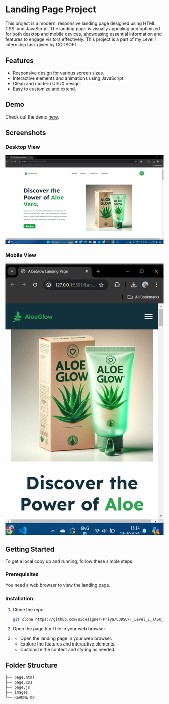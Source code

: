 # Landing Page Project

This project is a modern, responsive landing page designed using HTML, CSS, and JavaScript. The landing page is visually appealing and optimized for both desktop and mobile devices, showcasing essential information and features to engage visitors effectively. This project is a part of my Level 1 internship task given by CODSOFT.

## Features

- Responsive design for various screen sizes.
- Interactive elements and animations using JavaScript.
- Clean and modern UI/UX design.
- Easy to customize and extend.

## Demo

Check out the demo [here](https://github.com/uidesigner-Priya/CODSOFT_2/tree/504520b9c1f77658e96ae92c59138e1d9bebecd8/Demo_Video).

## Screenshots

### Desktop View
![Desktop View](https://github.com/uidesigner-Priya/CODSOFT_2/blob/a1e24cec736b2028d15ea6f8a60f36638a3d8486/images/Desktop_view.png)

### Mobile View
![Mobile View](https://github.com/uidesigner-Priya/CODSOFT_2/blob/a1e24cec736b2028d15ea6f8a60f36638a3d8486/images/Mobile_View.png)

## Getting Started

To get a local copy up and running, follow these simple steps.

### Prerequisites

You need a web browser to view the landing page.

### Installation

1. Clone the repo:
   ```sh
   git clone https://github.com/uidesigner-Priya/CODSOFT_Level_1_TASK_2.git

2. Open the page.html file in your web browser.

3. - Open the landing page in your web browser.
   - Explore the features and interactive elements.
   - Customize the content and styling as needed.
  
## Folder Structure
```
├── page.html
├── page.css
├── page.js
├── images
└── README.md
```
